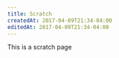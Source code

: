 ```yaml
---
title: Scratch
createdAt: 2017-04-09T21:34-04:00
editedAt: 2017-04-09T21:34-04:00
---
```



This is a scratch page


